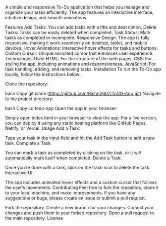 A simple and responsive To-Do application that helps you manage and organize your tasks efficiently. The app features an interactive interface, intuitive design, and smooth animations.

Features
Add Tasks: You can add tasks with a title and description.
Delete Tasks: Tasks can be easily deleted when completed.
Task Status: Mark tasks as completed or incomplete.
Responsive Design: The app is fully responsive, making it work seamlessly on desktop, tablet, and mobile devices.
Hover Animations: Interactive hover effects for tasks and buttons.
Custom Cursor: Unique animated cursor that enhances user experience.
Technologies Used
HTML: For the structure of the web pages.
CSS: For styling the app, including animations and responsiveness.
JavaScript: For task handling, adding, and removing tasks.
Installation
To run the To-Do app locally, follow the instructions below:

Clone the repository:

bash
Copy
git clone (https://github.com/Rishi-2607/ToDO-App.git)
Navigate to the project directory:

bash
Copy
cd todo-app
Open the app in your browser:

Simply open index.html in your browser to view the app.
For a live version, you can deploy it using any static hosting platform like GitHub Pages, Netlify, or Vercel.
Usage
Add a Task:

Type your task in the input field and hit the Add Task button to add a new task.
Complete a Task:

You can mark a task as completed by clicking on the task, or it will automatically mark itself when completed.
Delete a Task:

Once you're done with a task, click on the trash icon to delete the task.
Interactive UI:

The app includes animated hover effects and a custom cursor that follows the user’s movements.
Contributing
Feel free to fork the repository, clone it to your local machine, and make improvements. If you have any suggestions or bugs, please create an issue or submit a pull request.

Fork the repository.
Create a new branch for your changes.
Commit your changes and push them to your forked repository.
Open a pull request to the main repository.
License
